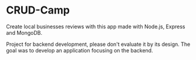 # CRUD-Camp
Create local businesses reviews with this app made with Node.js, Express and MongoDB.

Project for backend development, please don't evaluate it by its design.
The goal was to develop an application focusing on the backend.
